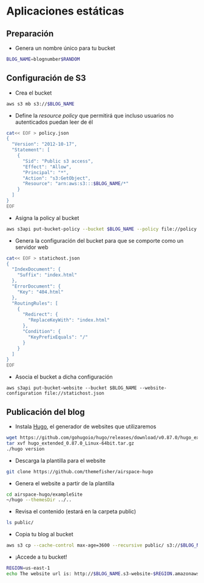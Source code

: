 # Aplicaciones estáticas


## Preparación

* Genera un nombre único para tu bucket

```bash
BLOG_NAME=blognumber$RANDOM
```

## Configuración de S3

* Crea el bucket

```bash
aws s3 mb s3://$BLOG_NAME
```

* Define la *resource policy* que permitirá que incluso usuarios no autenticados puedan leer de él

```bash
cat<< EOF > policy.json 
{
  "Version": "2012-10-17",
  "Statement": [
    {
      "Sid": "Public s3 access",
      "Effect": "Allow",
      "Principal": "*",
      "Action": "s3:GetObject",
      "Resource": "arn:aws:s3:::$BLOG_NAME/*"
    }
  ]
}
EOF
```

* Asigna la policy al bucket

```bash
aws s3api put-bucket-policy --bucket $BLOG_NAME --policy file://policy.json
```

* Genera la configuración del bucket para que se comporte como un servidor web

```bash
cat<< EOF > statichost.json
{
  "IndexDocument": {
    "Suffix": "index.html"
  },
  "ErrorDocument": {
    "Key": "404.html"
  },
  "RoutingRules": [
    {
      "Redirect": {
        "ReplaceKeyWith": "index.html"
      },
      "Condition": {
        "KeyPrefixEquals": "/"
      }
    }
  ]
}
EOF
```

* Asocia el bucket a dicha configuración

```
aws s3api put-bucket-website --bucket $BLOG_NAME --website-configuration file://statichost.json
```

## Publicación del blog

* Instala [Hugo](https://gohugo.io), el generador de websites que utilizaremos

```bash
wget https://github.com/gohugoio/hugo/releases/download/v0.87.0/hugo_extended_0.87.0_Linux-64bit.tar.gz
tar xvf hugo_extended_0.87.0_Linux-64bit.tar.gz
./hugo version
```

* Descarga la plantilla para el website

```bash
git clone https://github.com/themefisher/airspace-hugo
```

* Genera el website a partir de la plantilla

```bash
cd airspace-hugo/exampleSite
~/hugo --themesDir ../..
```

* Revisa el contenido (estará en la carpeta public)

```bash
ls public/
```

* Copia tu blog al bucket

```bash
aws s3 cp --cache-control max-age=3600 --recursive public/ s3://$BLOG_NAME
```

* ¡Accede a tu bucket!

```bash
REGION=us-east-1
echo The website url is: http://$BLOG_NAME.s3-website-$REGION.amazonaws.com
```


